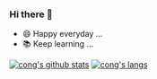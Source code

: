 ### Hi there 👋

<!--
**cong/cong** is a ✨ _special_ ✨ repository because its `README.md` (this file) appears on your GitHub profile.

Here are some ideas to get you started:

- 🔭 I’m currently working on ...
- 🌱 I’m currently learning ...
- 👯 I’m looking to collaborate on ...
- 🤔 I’m looking for help with ...
- 💬 Ask me about ...
- 📫 How to reach me: ...
- 😄 Pronouns: ...
- ⚡ Fun fact: ...
-->
- 😄 Happy everyday ...
- 📚 Keep learning ...

[![cong's github stats](https://github-readme-stats.vercel.app/api?username=qzq1111&theme=calm&hide_border=true)](https://github.com/cong)
[![cong's langs](https://github-readme-stats.vercel.app/api/top-langs/?username=qzq1111&theme=calm&hide_border=true)](https://github.com/cong)

